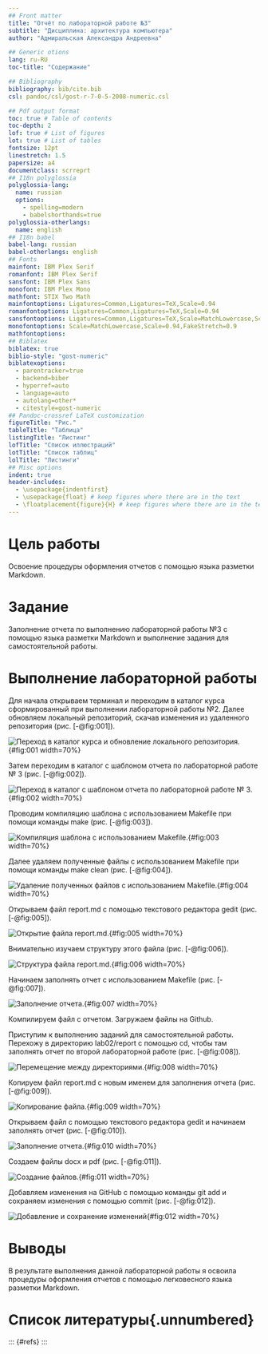 ```yaml
---
## Front matter
title: "Отчёт по лабораторной работе №3"
subtitle: "Дисциплина: архитектура компьютера"
author: "Адмиральская Александра Андреевна"

## Generic otions
lang: ru-RU
toc-title: "Содержание"

## Bibliography
bibliography: bib/cite.bib
csl: pandoc/csl/gost-r-7-0-5-2008-numeric.csl

## Pdf output format
toc: true # Table of contents
toc-depth: 2
lof: true # List of figures
lot: true # List of tables
fontsize: 12pt
linestretch: 1.5
papersize: a4
documentclass: scrreprt
## I18n polyglossia
polyglossia-lang:
  name: russian
  options:
	- spelling=modern
	- babelshorthands=true
polyglossia-otherlangs:
  name: english
## I18n babel
babel-lang: russian
babel-otherlangs: english
## Fonts
mainfont: IBM Plex Serif
romanfont: IBM Plex Serif
sansfont: IBM Plex Sans
monofont: IBM Plex Mono
mathfont: STIX Two Math
mainfontoptions: Ligatures=Common,Ligatures=TeX,Scale=0.94
romanfontoptions: Ligatures=Common,Ligatures=TeX,Scale=0.94
sansfontoptions: Ligatures=Common,Ligatures=TeX,Scale=MatchLowercase,Scale=0.94
monofontoptions: Scale=MatchLowercase,Scale=0.94,FakeStretch=0.9
mathfontoptions:
## Biblatex
biblatex: true
biblio-style: "gost-numeric"
biblatexoptions:
  - parentracker=true
  - backend=biber
  - hyperref=auto
  - language=auto
  - autolang=other*
  - citestyle=gost-numeric
## Pandoc-crossref LaTeX customization
figureTitle: "Рис."
tableTitle: "Таблица"
listingTitle: "Листинг"
lofTitle: "Список иллюстраций"
lotTitle: "Список таблиц"
lolTitle: "Листинги"
## Misc options
indent: true
header-includes:
  - \usepackage{indentfirst}
  - \usepackage{float} # keep figures where there are in the text
  - \floatplacement{figure}{H} # keep figures where there are in the text
---
```


# Цель работы

Освоение процедуры оформления отчетов с помощью языка разметки Markdown.

# Задание

Заполнение отчета по выполнению лабораторной работы №3 с помощью языка разметки Markdown и выполнение задания для самостоятельной работы.

# Выполнение лабораторной работы

Для начала открываем терминал и переходим в каталог курса сформированный при выполнении лабораторной работы №2. Далее обновляем локальный репозиторий, скачав изменения из удаленного репозитория (рис. [-@fig:001]).

![Переход в каталог курса и обновление локального репозитория.](image/1.jpg){#fig:001 width=70%}

Затем переходим в каталог с шаблоном отчета по лабораторной работе № 3 (рис. [-@fig:002]).

![Переход в каталог с шаблоном отчета по лабораторной работе № 3.](image/2.jpg){#fig:002 width=70%}

Проводим компиляцию шаблона с использованием Makefile при помощи команды make (рис. [-@fig:003]). 

![Компиляция шаблона с использованием Makefile.](image/2.2.jpg){#fig:003 width=70%}

Далее удаляем полученные файлы с использованием Makefile при помощи команды make clean (рис. [-@fig:004]).

![Удаление полученных файлов с использованием Makefile.](image/3.jpg){#fig:004 width=70%}

Открываем файл report.md c помощью текстового редактора gedit (рис. [-@fig:005]). 

![Открытие файла report.md.](image/4.jpg){#fig:005 width=70%}

Внимательно изучаем структуру этого файла (рис. [-@fig:006]). 

![Структура файла report.md.](image/5.jpg){#fig:006 width=70%}

Начинаем заполнять отчет с использованием Makefile (рис. [-@fig:007]).

![Заполнение отчета.](image/6.jpg){#fig:007 width=70%}

Компилируем файл с отчетом. Загружаем файлы на Github.

Приступим к выполнению заданий для самостоятельной работы. Перехожу в директорию lab02/report с помощью cd, чтобы там заполнять отчет по второй лабораторной работе (рис. [-@fig:008]).

![Перемещение между директориями.](image/7.jpg){#fig:008 width=70%}

Копируем файл report.md с новым именем для заполнения отчета (рис. [-@fig:009]).

![Копирование файла.](image/8.jpg){#fig:009 width=70%}

Открываем файл с помощью текстового редактора gedit и начинаем заполнять отчет (рис. [-@fig:010]).

![Заполнение отчета.](image/9.jpg){#fig:010 width=70%}

Создаем файлы docx и pdf (рис. [-@fig:011]).

![Создание файлов.](image/10.jpg){#fig:011 width=70%}

Добавляем изменения на GitHub с помощью команды git add и сохраняем изменения с помощью commit (рис. [-@fig:012]).

![Добавление и сохранение изменений](image/11.jpg){#fig:012 width=70%}

# Выводы

В результате выполнения данной лабораторной работы я освоила процедуры оформления отчетов с помощью легковесного языка разметки Markdown.

# Список литературы{.unnumbered}

::: {#refs}
:::
